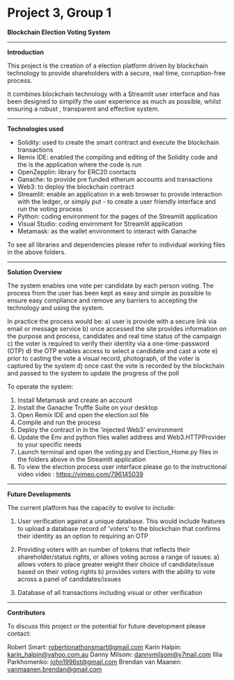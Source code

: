 # Project 3, Group 1
**Blockchain Election Voting System**

-----------------------------------------
**Introduction**

This project is the creation of a election platform driven by blockchain technology to provide shareholders with a secure, real time, corruption-free process.

It combines blockchain technology with a Streamlit user interface and has been designed to simplify the user experience as much as possible, whilst ensuring a robust , transparent and effective system.

------------------------------------------
**Technologies used**

- Solidity: used to create the smart contract and execute the blockchain transactions
- Remix IDE: enabled the compiling and editing of the Solidity code and the is the application where the code is run
- OpenZepplin: library for ERC20 conrtacts
- Ganache: to provide pre funded etherum accounts and transactions
- Web3: to deploy the blockchain contract
- Streamlit: enable an application in a web browser to provide interaction with the ledger, or simply put - to create a user friendly interface and run the voting process
- Python: coding environment for the pages of the Streamlit application
- Visual Studio: coding envirnment for Streamlit application
- Metamask: as the wallet environment to interact with Ganache

To see all libraries and dependencies please refer to individual working files in the above folders.

-------------------------------------------
**Solution Overview**

The system enables one vote per candidate by each person voting. The process from the user has been kept as easy and simple as possible to ensure easy compliance and remove any barriers to accepting the technology and using the system.

In practice the process would be:
a) user is provide with a secure link via email or message service
b) once accessed the site provides information on the purpose and process, candidates and real time status of the campaign
c) the voter is required to verify their identity via a one-time-password (OTP)
d) the OTP enables access to select a candidate and cast a vote
e) prior to casting the vote a visual record, photograph, of the voter is captured by the system
d) once cast the vote is recorded by the blockchain and passed to the system to update the progress of the poll

To operate the system:

1. Install Metamask and create an account
2. Install the Ganache Truffle Suite on your desktop
3. Open Remix IDE and open the election.sol file
4. Compile and run the process
5. Deploy the contract in in the 'injected Web3' environment
6. Update the Env and python files wallet address and Web3.HTTPProvider to your specific needs
7. Launch terminal and open the voting.py and Election_Home.py files in the folders above in the Streamlit application 
8. To view the election process user interface please go to the instructional video video : https://vimeo.com/796145039

-------------------------------------------
**Future Developments**

The current platform has the capacity to evolve to include:

1.  User verification against a unique database. 
    This would include features to upload a database record of 'voters' to the blockchain that confirms their 
    identity as an option to requiring an OTP

2.  Providing voters with an number of tokens that reflects their shareholder/status rights, or allows voting across a range of issues:
    a) allows voters to place greater weight their choice of candidate/issue based on their voting rights
    b) provides voters with the ability to vote across a panel of candidates/issues
    
3.  Database of all transactions including visual or other verification
-------------------------------------------
**Contributors**

To discuss this project or the potential for future development please contact:

Robert Smart: robertjonathonsmart@gmail.com
Karin Halpin: karin_halpin@yahoo.com.au
Danny Milsom: dannymilsom@y7mail.com
Illia Parkhomenko: john1996st@gmail.com
Brendan van Maanen: vanmaanen.brendan@gmail.com

